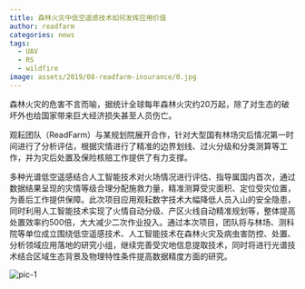 ```yaml
---
title: 森林火灾中低空遥感技术如何发挥应用价值
author: readfarm
categories: news
tags:
  - UAV
  - RS
  - wildfire
image: assets/2019/08-readfarm-insurance/0.jpg
---
```


森林火灾的危害不言而喻，据统计全球每年森林火灾约20万起，除了对生态的破坏外也给国家带来巨大经济损失甚至人员伤亡。

观耘团队（ReadFarm）与某规划院展开合作，针对大型国有林场灾后情况第一时间进行了分析评估，根据灾情进行了精准的边界划线、过火分级和分类测算等工作，并为灾后处置及保险核赔工作提供了有力支撑。

多种光谱低空遥感结合人工智能技术对火场情况进行评估、指导属国内首次，通过数据结果呈现的灾情等级合理分配施救力量，精准测算受灾面积、定位受灾位置，为善后工作提供保障。此次项目应用观耘数字技术大幅降低人员入山的安全隐患，同时利用人工智能技术实现了火情自动分级、产区火线自动精准规划等，整体提高处置效率约500倍，大大减少二次作业投入。通过本次项目，团队将与林场、测科院等单位成立围绕低空遥感技术、人工智能技术在森林火灾及病虫害防控、处置、分析领域应用落地的研究小组，继续完善受灾地信息提取技术，同时将进行光谱技术结合区域生态背景及物理特性条件提高数据精度方面的研究。

![pic-1](/assets/2019/08-readfarm-insurance/1.jpg)
